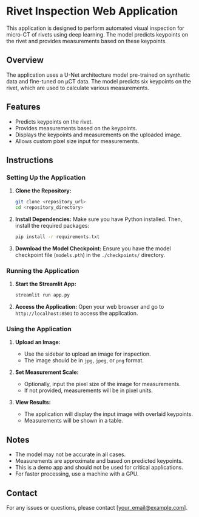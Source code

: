 # Rivet Inspection Web Application

This application is designed to perform automated visual inspection for micro-CT of rivets using deep learning. The model predicts keypoints on the rivet and provides measurements based on these keypoints.

## Overview

The application uses a U-Net architecture model pre-trained on synthetic data and fine-tuned on µCT data. The model predicts six keypoints on the rivet, which are used to calculate various measurements.

## Features

- Predicts keypoints on the rivet.
- Provides measurements based on the keypoints.
- Displays the keypoints and measurements on the uploaded image.
- Allows custom pixel size input for measurements.

## Instructions

### Setting Up the Application

1. **Clone the Repository:**
    ```bash
    git clone <repository_url>
    cd <repository_directory>
    ```

2. **Install Dependencies:**
    Make sure you have Python installed. Then, install the required packages:
    ```bash
    pip install -r requirements.txt
    ```

3. **Download the Model Checkpoint:**
    Ensure you have the model checkpoint file (`models.pth`) in the `./checkpoints/` directory.

### Running the Application

1. **Start the Streamlit App:**
    ```bash
    streamlit run app.py
    ```

2. **Access the Application:**
    Open your web browser and go to `http://localhost:8501` to access the application.

### Using the Application

1. **Upload an Image:**
    - Use the sidebar to upload an image for inspection.
    - The image should be in `jpg`, `jpeg`, or `png` format.

2. **Set Measurement Scale:**
    - Optionally, input the pixel size of the image for measurements.
    - If not provided, measurements will be in pixel units.

3. **View Results:**
    - The application will display the input image with overlaid keypoints.
    - Measurements will be shown in a table.

## Notes

- The model may not be accurate in all cases.
- Measurements are approximate and based on predicted keypoints.
- This is a demo app and should not be used for critical applications.
- For faster processing, use a machine with a GPU.

## Contact

For any issues or questions, please contact [your_email@example.com].
